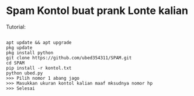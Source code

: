 # Spam Kontol buat prank Lonte kalian

Tutorial:
<pre><code>
apt update && apt upgrade
pkg update
pkg install python
git clone https://github.com/ubed354311/SPAM.git
cd SPAM
pip install -r kontol.txt
python ubed.py
>>> Pilih nomor 1 abang jago
>>> Masukkan ukuran kontol kalian maaf mksudnya nomor hp
>>> Selesai
</code></pre>
